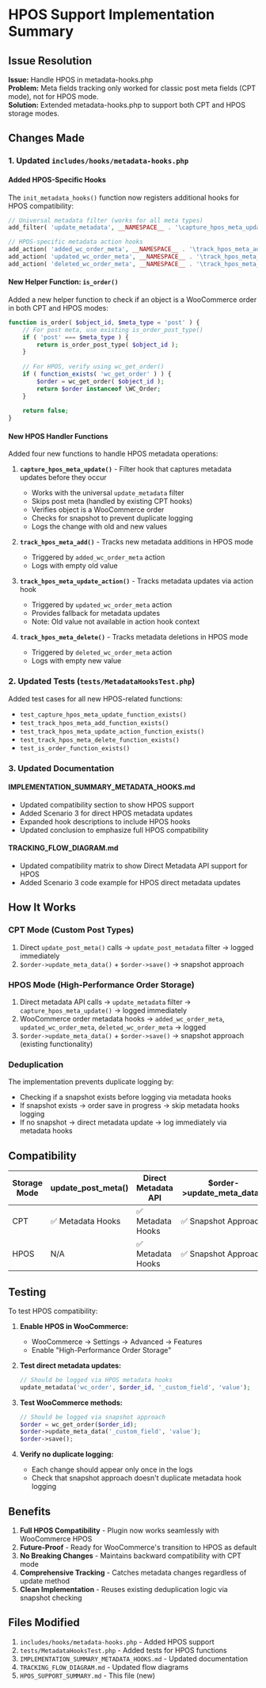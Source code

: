 # HPOS Support Implementation Summary

## Issue Resolution
**Issue:** Handle HPOS in metadata-hooks.php  
**Problem:** Meta fields tracking only worked for classic post meta fields (CPT mode), not for HPOS mode.  
**Solution:** Extended metadata-hooks.php to support both CPT and HPOS storage modes.

## Changes Made

### 1. Updated `includes/hooks/metadata-hooks.php`

#### Added HPOS-Specific Hooks
The `init_metadata_hooks()` function now registers additional hooks for HPOS compatibility:

```php
// Universal metadata filter (works for all meta types)
add_filter( 'update_metadata', __NAMESPACE__ . '\capture_hpos_meta_update', 10, 5 );

// HPOS-specific metadata action hooks
add_action( 'added_wc_order_meta', __NAMESPACE__ . '\track_hpos_meta_add', 10, 4 );
add_action( 'updated_wc_order_meta', __NAMESPACE__ . '\track_hpos_meta_update_action', 10, 4 );
add_action( 'deleted_wc_order_meta', __NAMESPACE__ . '\track_hpos_meta_delete', 10, 4 );
```

#### New Helper Function: `is_order()`
Added a new helper function to check if an object is a WooCommerce order in both CPT and HPOS modes:

```php
function is_order( $object_id, $meta_type = 'post' ) {
    // For post meta, use existing is_order_post_type()
    if ( 'post' === $meta_type ) {
        return is_order_post_type( $object_id );
    }
    
    // For HPOS, verify using wc_get_order()
    if ( function_exists( 'wc_get_order' ) ) {
        $order = wc_get_order( $object_id );
        return $order instanceof \WC_Order;
    }
    
    return false;
}
```

#### New HPOS Handler Functions
Added four new functions to handle HPOS metadata operations:

1. **`capture_hpos_meta_update()`** - Filter hook that captures metadata updates before they occur
   - Works with the universal `update_metadata` filter
   - Skips post meta (handled by existing CPT hooks)
   - Verifies object is a WooCommerce order
   - Checks for snapshot to prevent duplicate logging
   - Logs the change with old and new values

2. **`track_hpos_meta_add()`** - Tracks new metadata additions in HPOS mode
   - Triggered by `added_wc_order_meta` action
   - Logs with empty old value

3. **`track_hpos_meta_update_action()`** - Tracks metadata updates via action hook
   - Triggered by `updated_wc_order_meta` action
   - Provides fallback for metadata updates
   - Note: Old value not available in action hook context

4. **`track_hpos_meta_delete()`** - Tracks metadata deletions in HPOS mode
   - Triggered by `deleted_wc_order_meta` action
   - Logs with empty new value

### 2. Updated Tests (`tests/MetadataHooksTest.php`)

Added test cases for all new HPOS-related functions:
- `test_capture_hpos_meta_update_function_exists()`
- `test_track_hpos_meta_add_function_exists()`
- `test_track_hpos_meta_update_action_function_exists()`
- `test_track_hpos_meta_delete_function_exists()`
- `test_is_order_function_exists()`

### 3. Updated Documentation

#### IMPLEMENTATION_SUMMARY_METADATA_HOOKS.md
- Updated compatibility section to show HPOS support
- Added Scenario 3 for direct HPOS metadata updates
- Expanded hook descriptions to include HPOS hooks
- Updated conclusion to emphasize full HPOS compatibility

#### TRACKING_FLOW_DIAGRAM.md
- Updated compatibility matrix to show Direct Metadata API support for HPOS
- Added Scenario 3 code example for HPOS direct metadata updates

## How It Works

### CPT Mode (Custom Post Types)
1. Direct `update_post_meta()` calls → `update_post_metadata` filter → logged immediately
2. `$order->update_meta_data()` + `$order->save()` → snapshot approach

### HPOS Mode (High-Performance Order Storage)
1. Direct metadata API calls → `update_metadata` filter → `capture_hpos_meta_update()` → logged immediately
2. WooCommerce order metadata hooks → `added_wc_order_meta`, `updated_wc_order_meta`, `deleted_wc_order_meta` → logged
3. `$order->update_meta_data()` + `$order->save()` → snapshot approach (existing functionality)

### Deduplication
The implementation prevents duplicate logging by:
- Checking if a snapshot exists before logging via metadata hooks
- If snapshot exists → order save in progress → skip metadata hooks logging
- If no snapshot → direct metadata update → log immediately via metadata hooks

## Compatibility

| Storage Mode | update_post_meta() | Direct Metadata API | $order->update_meta_data() |
|--------------|-------------------|---------------------|----------------------------|
| CPT          | ✅ Metadata Hooks | ✅ Metadata Hooks   | ✅ Snapshot Approach      |
| HPOS         | N/A               | ✅ Metadata Hooks   | ✅ Snapshot Approach      |

## Testing

To test HPOS compatibility:

1. **Enable HPOS in WooCommerce:**
   - WooCommerce → Settings → Advanced → Features
   - Enable "High-Performance Order Storage"

2. **Test direct metadata updates:**
   ```php
   // Should be logged via HPOS metadata hooks
   update_metadata('wc_order', $order_id, '_custom_field', 'value');
   ```

3. **Test WooCommerce methods:**
   ```php
   // Should be logged via snapshot approach
   $order = wc_get_order($order_id);
   $order->update_meta_data('_custom_field', 'value');
   $order->save();
   ```

4. **Verify no duplicate logging:**
   - Each change should appear only once in the logs
   - Check that snapshot approach doesn't duplicate metadata hook logging

## Benefits

1. **Full HPOS Compatibility** - Plugin now works seamlessly with WooCommerce HPOS
2. **Future-Proof** - Ready for WooCommerce's transition to HPOS as default
3. **No Breaking Changes** - Maintains backward compatibility with CPT mode
4. **Comprehensive Tracking** - Catches metadata changes regardless of update method
5. **Clean Implementation** - Reuses existing deduplication logic via snapshot checking

## Files Modified

1. `includes/hooks/metadata-hooks.php` - Added HPOS support
2. `tests/MetadataHooksTest.php` - Added tests for HPOS functions
3. `IMPLEMENTATION_SUMMARY_METADATA_HOOKS.md` - Updated documentation
4. `TRACKING_FLOW_DIAGRAM.md` - Updated flow diagrams
5. `HPOS_SUPPORT_SUMMARY.md` - This file (new)
